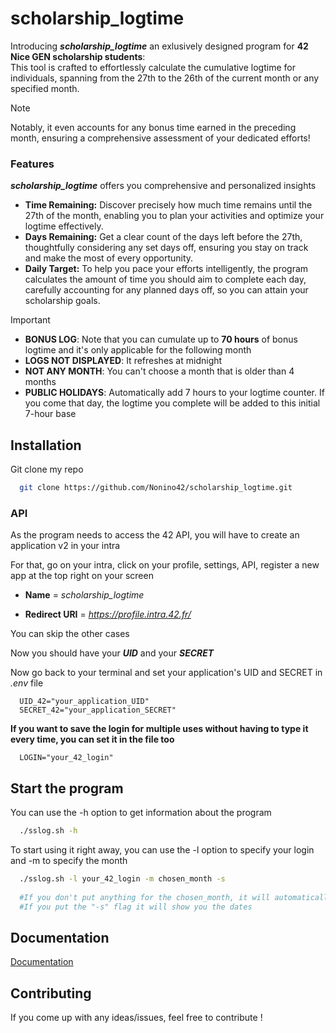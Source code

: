 # scholarship_logtime

Introducing ***scholarship_logtime*** an exlusively designed program for **42 Nice GEN scholarship students**:  
This tool is crafted to effortlessly calculate the cumulative logtime for individuals, spanning from the 27th to the 26th of the current month or any specified month. 

> [!NOTE]
> Notably, it even accounts for any bonus time earned in the preceding month, ensuring a comprehensive assessment of your dedicated efforts!

### Features
***scholarship_logtime*** offers you comprehensive and personalized insights
- **Time Remaining:** Discover precisely how much time remains until the 27th of the month, enabling you to plan your activities and optimize your logtime effectively.
- **Days Remaining:** Get a clear count of the days left before the 27th, thoughtfully considering any set days off, ensuring you stay on track and make the most of every opportunity.
- **Daily Target:** To help you pace your efforts intelligently, the program calculates the amount of time you should aim to complete each day, carefully accounting for any planned days off, so you can attain your scholarship goals.

> [!IMPORTANT]
> - **BONUS LOG**: Note that you can cumulate up to **70 hours** of bonus logtime and it's only applicable for the following month
> - **LOGS NOT DISPLAYED**: It refreshes at midnight
> - **NOT ANY MONTH**: You can't choose a month that is older than 4 months
> - **PUBLIC HOLIDAYS**: Automatically add 7 hours to your logtime counter. If you come that day, the logtime you complete will be added to this initial 7-hour base

## Installation

Git clone my repo

```bash
  git clone https://github.com/Nonino42/scholarship_logtime.git
```

### API

As the program needs to access the 42 API, you will have to create an application v2 in your intra

For that, go on your intra, click on your profile, settings, API, register a new app at the top right on your screen

- **Name** = _scholarship_logtime_

- **Redirect URI** = _https://profile.intra.42.fr/_

You can skip the other cases

Now you should have your **_UID_** and your **_SECRET_**

Now go back to your terminal and set your application's UID and SECRET in _.env_ file

```env
  UID_42="your_application_UID"
  SECRET_42="your_application_SECRET"
```

**If you want to save the login for multiple uses without having to type it every time, you can set it in the file too**

```env
  LOGIN="your_42_login"
```

## Start the program

You can use the -h option to get information about the program
    
```bash
  ./sslog.sh -h
```

To start using it right away, you can use the -l option to specify your login and -m to specify the month

```bash
  ./sslog.sh -l your_42_login -m chosen_month -s
  
  #If you don't put anything for the chosen_month, it will automatically choose the current month
  #If you put the "-s" flag it will show you the dates
```

## Documentation
[Documentation](https://api.intra.42.fr/apidoc/guides/getting_started)

## Contributing
If you come up with any ideas/issues, feel free to contribute !
